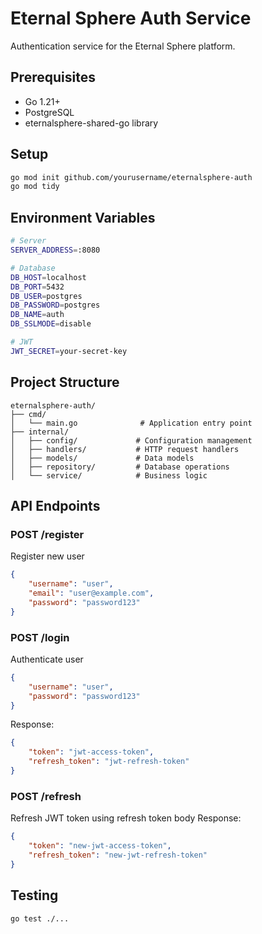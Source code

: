 # Eternal Sphere Auth Service

Authentication service for the Eternal Sphere platform.

## Prerequisites
- Go 1.21+
- PostgreSQL
- eternalsphere-shared-go library

## Setup
```bash
go mod init github.com/yourusername/eternalsphere-auth
go mod tidy
```

## Environment Variables
```bash
# Server
SERVER_ADDRESS=:8080

# Database
DB_HOST=localhost
DB_PORT=5432
DB_USER=postgres
DB_PASSWORD=postgres
DB_NAME=auth
DB_SSLMODE=disable

# JWT
JWT_SECRET=your-secret-key
```

## Project Structure
```
eternalsphere-auth/
├── cmd/
│   └── main.go              # Application entry point
├── internal/
│   ├── config/             # Configuration management
│   ├── handlers/           # HTTP request handlers
│   ├── models/             # Data models
│   ├── repository/         # Database operations
│   └── service/            # Business logic
```

## API Endpoints

### POST /register
Register new user
```json
{
    "username": "user",
    "email": "user@example.com",
    "password": "password123"
}
```

### POST /login
Authenticate user
```json
{
    "username": "user",
    "password": "password123"
}
```
Response:
```json
{
    "token": "jwt-access-token",
    "refresh_token": "jwt-refresh-token"
}
```

### POST /refresh
Refresh JWT token using refresh token body
Response:
```json
{
    "token": "new-jwt-access-token",
    "refresh_token": "new-jwt-refresh-token"
}
```

## Testing
```bash
go test ./...
```
